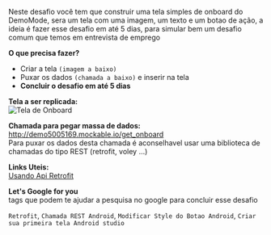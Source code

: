 Neste desafio você tem que construir uma tela simples de onboard do DemoMode, sera um tela com uma imagem, um texto e um botao de ação, a ideia é fazer esse desafio em até 5 dias, para simular bem um desafio comum que temos em entrevista de emprego


**O que precisa fazer?**
- Criar a tela ```(imagem a baixo)```
- Puxar os dados ```(chamada a baixo)``` e inserir na tela
- **Concluir o desafio em até 5 dias**


**Tela a ser replicada:**  
![Tela de Onboard](https://user-images.githubusercontent.com/58302592/182049090-eb62ffa6-734c-40a4-9738-e71af689eabc.png)

**Chamada para pegar massa de dados:** http://demo5005169.mockable.io/get_onboard   
Para puxar os dados desta chamada é aconselhavel usar uma biblioteca de chamadas do tipo REST (retrofit, voley ...)

**Links Uteis:**  
[Usando Api Retrofit](http://mobimais.com.br/blog/retrofit-2-consumir-json-no-android/)


**Let's Google for you**  
tags que podem te ajudar a pesquisa no google para concluir esse desafio

```Retrofit```, ```Chamada REST Android```, ```Modificar Style do Botao Android```, ```Criar sua primeira tela Android studio```

